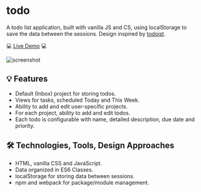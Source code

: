 # todo

A todo list application, built with vanilla JS and CS, using localStorage to save the data between the sessions.
Design inspired by [todoist](https://app.todoist.com/app/today).

💻 [Live Demo](https://perugi.github.io/odin-todo-list/) 💻

![screenshot](https://github.com/perugi/odin-todo-list/assets/38496182/843a5872-948b-4805-b515-11944f310674)

## 💡 Features
- Default (Inbox) project for storing todos.
- Views for tasks, scheduled Today and This Week.
- Ability to add and edit user-specific projects.
- For each project, ability to add and edit todos.
- Each todo is configurable with name, detailed description, due date and priority.

## 🛠️ Technologies, Tools, Design Approaches
- HTML, vanilla CSS and JavaScript.
- Data organized in ES6 Classes.
- localStorage for storing data between sessions.
- npm and webpack for package/module management.
